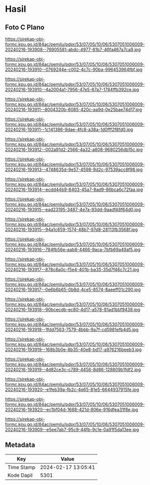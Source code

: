 # Hasil

## Foto C Plano

https://sirekap-obj-formc.kpu.go.id/84ac/pemilu/pdpr/53/07/05/10/06/5307051006009-20240216-193908--76905581-abdc-4977-81b7-46fa467a7ca9.jpg

https://sirekap-obj-formc.kpu.go.id/84ac/pemilu/pdpr/53/07/05/10/06/5307051006009-20240216-193910--0769244e-c002-4c7c-90ba-996453964fbf.jpg

https://sirekap-obj-formc.kpu.go.id/84ac/pemilu/pdpr/53/07/05/10/06/5307051006009-20240216-193910--4a2004a1-7956-47e5-87a7-1784ffb392ce.jpg

https://sirekap-obj-formc.kpu.go.id/84ac/pemilu/pdpr/53/07/05/10/06/5307051006009-20240216-193911--8004320b-6085-420c-aa9d-0e25bae74d17.jpg

https://sirekap-obj-formc.kpu.go.id/84ac/pemilu/pdpr/53/07/05/10/06/5307051006009-20240216-193911--1c141386-9dae-4fc8-a38a-1d0fff2f8fd0.jpg

https://sirekap-obj-formc.kpu.go.id/84ac/pemilu/pdpr/53/07/05/10/06/5307051006009-20240216-193912--002a91d2-2566-4a32-a808-9680256db15c.jpg

https://sirekap-obj-formc.kpu.go.id/84ac/pemilu/pdpr/53/07/05/10/06/5307051006009-20240216-193913--4748635d-9e57-4598-9d2c-97539acc8f98.jpg

https://sirekap-obj-formc.kpu.go.id/84ac/pemilu/pdpr/53/07/05/10/06/5307051006009-20240216-193914--ecdd44b9-8403-45a7-8ad9-86bca6c72faa.jpg

https://sirekap-obj-formc.kpu.go.id/84ac/pemilu/pdpr/53/07/05/10/06/5307051006009-20240216-193915--ead23195-3487-4e7a-93dd-9aadf48f64d0.jpg

https://sirekap-obj-formc.kpu.go.id/84ac/pemilu/pdpr/53/07/05/10/06/5307051006009-20240216-193915--94a1c659-1574-48b7-97d8-28113fb3568f.jpg

https://sirekap-obj-formc.kpu.go.id/84ac/pemilu/pdpr/53/07/05/10/06/5307051006009-20240216-193916--784fb56e-aab8-4466-9aca-7bfb69a49af5.jpg

https://sirekap-obj-formc.kpu.go.id/84ac/pemilu/pdpr/53/07/05/10/06/5307051006009-20240216-193917--878c8a0c-f5e4-401b-ba35-35d7f46c7c21.jpg

https://sirekap-obj-formc.kpu.go.id/84ac/pemilu/pdpr/53/07/05/10/06/5307051006009-20240216-193917--0e6b6b65-0b8d-4ce5-8574-8aeeff01c290.jpg

https://sirekap-obj-formc.kpu.go.id/84ac/pemilu/pdpr/53/07/05/10/06/5307051006009-20240216-193918--90bcecdb-ec80-4d17-a578-81ad1bbf9438.jpg

https://sirekap-obj-formc.kpu.go.id/84ac/pemilu/pdpr/53/07/05/10/06/5307051006009-20240216-193918--1fdd7563-7579-4bbb-9a7f-cd5981efb4d5.jpg

https://sirekap-obj-formc.kpu.go.id/84ac/pemilu/pdpr/53/07/05/10/06/5307051006009-20240216-193919--168b3b0e-8b35-40e8-bd17-a976216beeb3.jpg

https://sirekap-obj-formc.kpu.go.id/84ac/pemilu/pdpr/53/07/05/10/06/5307051006009-20240216-193919--4d82ce3c-c789-4456-8d86-128809b1fdf2.jpg

https://sirekap-obj-formc.kpu.go.id/84ac/pemilu/pdpr/53/07/05/10/06/5307051006009-20240216-193920--e1feb39a-fb2c-4e65-81e5-6644937915fe.jpg

https://sirekap-obj-formc.kpu.go.id/84ac/pemilu/pdpr/53/07/05/10/06/5307051006009-20240216-193920--ec1bf04d-1688-421d-806e-916dfea31f8e.jpg

https://sirekap-obj-formc.kpu.go.id/84ac/pemilu/pdpr/53/07/05/10/06/5307051006009-20240216-193909--e5ee7ab7-95c9-44fb-9c1e-0a91f5da13ee.jpg


## Metadata

| Key        | Value               |
| ---------- | ------------------- |
| Time Stamp | 2024-02-17 13:05:41 |
| Kode Dapil | 5301                |



